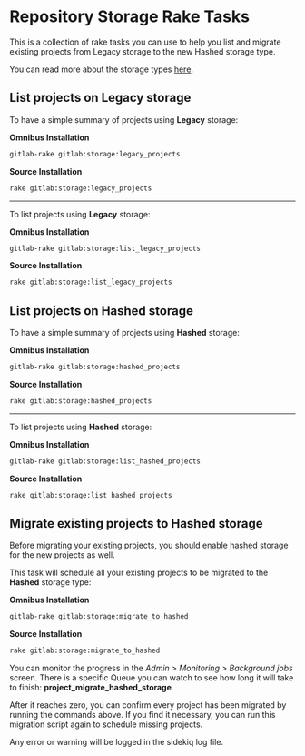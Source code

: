 # Repository Storage Rake Tasks

This is a collection of rake tasks you can use to help you list and migrate 
existing projects from Legacy storage to the new Hashed storage type.

You can read more about the storage types [here][storage-types].

## List projects on Legacy storage

To have a simple summary of projects using **Legacy** storage:

**Omnibus Installation**

```bash
gitlab-rake gitlab:storage:legacy_projects
```

**Source Installation**

```bash
rake gitlab:storage:legacy_projects

```

------

To list projects using **Legacy** storage:

**Omnibus Installation**

```bash
gitlab-rake gitlab:storage:list_legacy_projects
```

**Source Installation**

```bash
rake gitlab:storage:list_legacy_projects

```

## List projects on Hashed storage

To have a simple summary of projects using **Hashed** storage:

**Omnibus Installation**

```bash
gitlab-rake gitlab:storage:hashed_projects
```

**Source Installation**

```bash
rake gitlab:storage:hashed_projects

```

------

To list projects using **Hashed** storage:

**Omnibus Installation**

```bash
gitlab-rake gitlab:storage:list_hashed_projects
```

**Source Installation**

```bash
rake gitlab:storage:list_hashed_projects

```

## Migrate existing projects to Hashed storage

Before migrating your existing projects, you should 
[enable hashed storage][storage-migration] for the new projects as well.

This task will schedule all your existing projects to be migrated to the 
**Hashed** storage type:

**Omnibus Installation**

```bash
gitlab-rake gitlab:storage:migrate_to_hashed
```

**Source Installation**

```bash
rake gitlab:storage:migrate_to_hashed

```

You can monitor the progress in the _Admin > Monitoring > Background jobs_ screen.
There is a specific Queue you can watch to see how long it will take to finish: **project_migrate_hashed_storage**

After it reaches zero, you can confirm every project has been migrated by running the commands above.
If you find it necessary, you can run this migration script again to schedule missing projects.

Any error or warning will be logged in the sidekiq log file.


[storage-types]: ../repository_storage_types.md
[storage-migration]: ../repository_storage_types.md#how-to-migrate-to-hashed-storage
